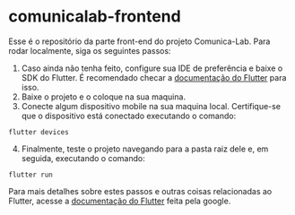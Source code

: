 # comunicalab-frontend
Esse é o repositório da parte front-end do projeto Comunica-Lab. Para rodar localmente, siga os seguintes passos:

1. Caso ainda não tenha feito, configure sua IDE de preferência e baixe o SDK do Flutter. É recomendado checar a [documentação do Flutter](https://flutter.dev/docs/get-started) para isso. 
2. Baixe o projeto e o coloque na sua maquina.
3. Conecte algum dispositivo mobile na sua maquina local. Certifique-se que o dispositivo está conectado executando o comando:
```
flutter devices
```
4. Finalmente, teste o projeto navegando para a pasta raiz dele e, em seguida, executando o comando:
```
flutter run
```
Para mais detalhes sobre estes passos e outras coisas relacionadas ao Flutter, acesse a [documentação do Flutter](https://flutter.dev/docs/get-started) feita pela google.